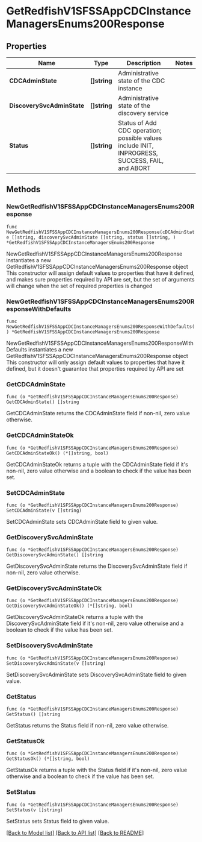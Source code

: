 # GetRedfishV1SFSSAppCDCInstanceManagersEnums200Response

## Properties

Name | Type | Description | Notes
------------ | ------------- | ------------- | -------------
**CDCAdminState** | **[]string** | Administrative state of the CDC instance | 
**DiscoverySvcAdminState** | **[]string** | Administrative state of the discovery service | 
**Status** | **[]string** | Status of Add CDC operation; possible values include INIT, INPROGRESS, SUCCESS, FAIL, and ABORT  | 

## Methods

### NewGetRedfishV1SFSSAppCDCInstanceManagersEnums200Response

`func NewGetRedfishV1SFSSAppCDCInstanceManagersEnums200Response(cDCAdminState []string, discoverySvcAdminState []string, status []string, ) *GetRedfishV1SFSSAppCDCInstanceManagersEnums200Response`

NewGetRedfishV1SFSSAppCDCInstanceManagersEnums200Response instantiates a new GetRedfishV1SFSSAppCDCInstanceManagersEnums200Response object
This constructor will assign default values to properties that have it defined,
and makes sure properties required by API are set, but the set of arguments
will change when the set of required properties is changed

### NewGetRedfishV1SFSSAppCDCInstanceManagersEnums200ResponseWithDefaults

`func NewGetRedfishV1SFSSAppCDCInstanceManagersEnums200ResponseWithDefaults() *GetRedfishV1SFSSAppCDCInstanceManagersEnums200Response`

NewGetRedfishV1SFSSAppCDCInstanceManagersEnums200ResponseWithDefaults instantiates a new GetRedfishV1SFSSAppCDCInstanceManagersEnums200Response object
This constructor will only assign default values to properties that have it defined,
but it doesn't guarantee that properties required by API are set

### GetCDCAdminState

`func (o *GetRedfishV1SFSSAppCDCInstanceManagersEnums200Response) GetCDCAdminState() []string`

GetCDCAdminState returns the CDCAdminState field if non-nil, zero value otherwise.

### GetCDCAdminStateOk

`func (o *GetRedfishV1SFSSAppCDCInstanceManagersEnums200Response) GetCDCAdminStateOk() (*[]string, bool)`

GetCDCAdminStateOk returns a tuple with the CDCAdminState field if it's non-nil, zero value otherwise
and a boolean to check if the value has been set.

### SetCDCAdminState

`func (o *GetRedfishV1SFSSAppCDCInstanceManagersEnums200Response) SetCDCAdminState(v []string)`

SetCDCAdminState sets CDCAdminState field to given value.


### GetDiscoverySvcAdminState

`func (o *GetRedfishV1SFSSAppCDCInstanceManagersEnums200Response) GetDiscoverySvcAdminState() []string`

GetDiscoverySvcAdminState returns the DiscoverySvcAdminState field if non-nil, zero value otherwise.

### GetDiscoverySvcAdminStateOk

`func (o *GetRedfishV1SFSSAppCDCInstanceManagersEnums200Response) GetDiscoverySvcAdminStateOk() (*[]string, bool)`

GetDiscoverySvcAdminStateOk returns a tuple with the DiscoverySvcAdminState field if it's non-nil, zero value otherwise
and a boolean to check if the value has been set.

### SetDiscoverySvcAdminState

`func (o *GetRedfishV1SFSSAppCDCInstanceManagersEnums200Response) SetDiscoverySvcAdminState(v []string)`

SetDiscoverySvcAdminState sets DiscoverySvcAdminState field to given value.


### GetStatus

`func (o *GetRedfishV1SFSSAppCDCInstanceManagersEnums200Response) GetStatus() []string`

GetStatus returns the Status field if non-nil, zero value otherwise.

### GetStatusOk

`func (o *GetRedfishV1SFSSAppCDCInstanceManagersEnums200Response) GetStatusOk() (*[]string, bool)`

GetStatusOk returns a tuple with the Status field if it's non-nil, zero value otherwise
and a boolean to check if the value has been set.

### SetStatus

`func (o *GetRedfishV1SFSSAppCDCInstanceManagersEnums200Response) SetStatus(v []string)`

SetStatus sets Status field to given value.



[[Back to Model list]](../README.md#documentation-for-models) [[Back to API list]](../README.md#documentation-for-api-endpoints) [[Back to README]](../README.md)


